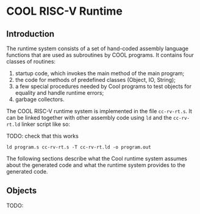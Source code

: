 # COOL RISC-V Runtime

## Introduction

The runtime system consists of a set of hand-coded assembly language functions that are used as subroutines by COOL programs. It contains four classes of routines:

1. startup code, which invokes the main method of the main program;
2. the code for methods of predefined classes (Object, IO, String);
3. a few special procedures needed by Cool programs to test objects for equality
   and handle runtime errors;
4. garbage collectors.

The COOL RISC-V runtime system is implemented in the file `cc-rv-rt.s`. It can
be linked together with other assembly code using `ld` and the `cc-rv-rt.ld`
linker script like so:

TODO: check that this works

```
ld program.s cc-rv-rt.s -T cc-rv-rt.ld -o program.out
```

The following sections describe what the Cool runtime system assumes about the generated code
and what the runtime system provides to the generated code.

## Objects

TODO:
